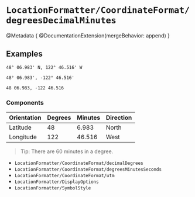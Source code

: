# ``LocationFormatter/CoordinateFormat/degreesDecimalMinutes``

@Metadata {
    @DocumentationExtension(mergeBehavior: append)
}

## Examples

```
48° 06.983' N, 122° 46.516' W

48° 06.983', -122° 46.516'

48 06.983, -122 46.516
```

### Components

| Orientation | Degrees | Minutes | Direction |
| ----------  | ------- | ------- | --------- |
| Latitude    | 48      | 6.983   | North     |
| Longitude   | 122     | 46.516  | West      |


> Tip: There are 60 minutes in a degree.

- ``LocationFormatter/CoordinateFormat/decimalDegrees``
- ``LocationFormatter/CoordinateFormat/degreesMinutesSeconds``
- ``LocationFormatter/CoordinateFormat/utm``
- ``LocationFormatter/DisplayOptions``
- ``LocationFormatter/SymbolStyle``
